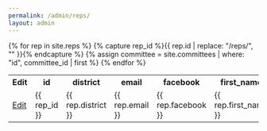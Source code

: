 ```yaml
---
permalink: /admin/reps/
layout: admin
---
```


<table>
 <tr>
    <th>Edit</th>
    <th>id</th>
    <th>district</th>
    <th>email</th>
    <th>facebook</th>
    <th>first_name</th>
    <th>malegislature_url</th>
    <th>last_name</th>
    <th>hometown</th>
    <th>party</th>
    <th>phone</th>
    <th>picture</th>
    <th>twitter</th>
    <th>website</th>
 </tr>
  {% for rep in site.reps %}
  {% capture rep_id %}{{ rep.id | replace: "/reps/", "" }}{% endcapture %}
  {% assign committee = site.committees | where: "id", committee_id | first %}
   <tr>
    <td>
      <a href="https://github.com/fpagnoux/actonmass-website/edit/rel/_reps/{{rep_id}}.md">
        Edit <i class="fas fa-edit"></i>
      </a>
    </td>
    <td>{{ rep_id }}</td>
    <td>{{ rep.district }}</td>
    <td>{{ rep.email }}</td>
    <td>{{ rep.facebook }}</td>
    <td>{{ rep.first_name }}</td>
    <td>{{ rep.malegislature_url }}</td>
    <td>{{ rep.last_name }}</td>
    <td>{{ rep.hometown }}</td>
    <td>{{ rep.party }}</td>
    <td>{{ rep.phone }}</td>
    <td>{{ rep.picture }}</td>
    <td>{{ rep.twitter }}</td>
    <td>{{ rep.website }}</td>
  </tr>
  {% endfor %}
</table>
